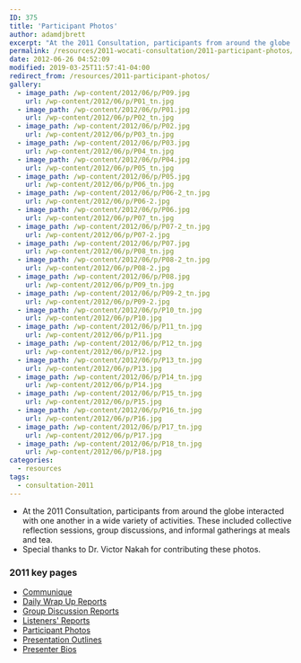 ```yaml
---
ID: 375
title: 'Participant Photos'
author: adamdjbrett
excerpt: "At the 2011 Consultation, participants from around the globe interacted with one another in a wide variety of activities."
permalink: /resources/2011-wocati-consultation/2011-participant-photos/
date: 2012-06-26 04:52:09
modified: 2019-03-25T11:57:41-04:00
redirect_from: /resources/2011-participant-photos/
gallery:
  - image_path: /wp-content/2012/06/p/P09.jpg
    url: /wp-content/2012/06/p/P01_tn.jpg
  - image_path: /wp-content/2012/06/p/P01.jpg
    url: /wp-content/2012/06/p/P02_tn.jpg
  - image_path: /wp-content/2012/06/p/P02.jpg
    url: /wp-content/2012/06/p/P03_tn.jpg
  - image_path: /wp-content/2012/06/p/P03.jpg
    url: /wp-content/2012/06/p/P04_tn.jpg
  - image_path: /wp-content/2012/06/p/P04.jpg
    url: /wp-content/2012/06/p/P05_tn.jpg
  - image_path: /wp-content/2012/06/p/P05.jpg
    url: /wp-content/2012/06/p/P06_tn.jpg
  - image_path: /wp-content/2012/06/p/P06-2_tn.jpg
    url: /wp-content/2012/06/p/P06-2.jpg
  - image_path: /wp-content/2012/06/p/P06.jpg
    url: /wp-content/2012/06/p/P07_tn.jpg
  - image_path: /wp-content/2012/06/p/P07-2_tn.jpg
    url: /wp-content/2012/06/p/P07-2.jpg
  - image_path: /wp-content/2012/06/p/P07.jpg
    url: /wp-content/2012/06/p/P08_tn.jpg
  - image_path: /wp-content/2012/06/p/P08-2_tn.jpg
    url: /wp-content/2012/06/p/P08-2.jpg
  - image_path: /wp-content/2012/06/p/P08.jpg
    url: /wp-content/2012/06/p/P09_tn.jpg
  - image_path: /wp-content/2012/06/p/P09-2_tn.jpg
    url: /wp-content/2012/06/p/P09-2.jpg
  - image_path: /wp-content/2012/06/p/P10_tn.jpg
    url: /wp-content/2012/06/p/P10.jpg
  - image_path: /wp-content/2012/06/p/P11_tn.jpg
    url: /wp-content/2012/06/p/P11.jpg
  - image_path: /wp-content/2012/06/p/P12_tn.jpg
    url: /wp-content/2012/06/p/P12.jpg
  - image_path: /wp-content/2012/06/p/P13_tn.jpg
    url: /wp-content/2012/06/p/P13.jpg
  - image_path: /wp-content/2012/06/p/P14_tn.jpg
    url: /wp-content/2012/06/p/P14.jpg
  - image_path: /wp-content/2012/06/p/P15_tn.jpg
    url: /wp-content/2012/06/p/P15.jpg
  - image_path: /wp-content/2012/06/p/P16_tn.jpg
    url: /wp-content/2012/06/p/P16.jpg
  - image_path: /wp-content/2012/06/p/P17_tn.jpg
    url: /wp-content/2012/06/p/P17.jpg
  - image_path: /wp-content/2012/06/p/P18_tn.jpg
    url: /wp-content/2012/06/p/P18.jpg
categories:
  - resources
tags:
  - consultation-2011    
---
```

*   At the 2011 Consultation, participants from around the globe interacted with one another in a wide variety of activities. These included collective reflection sessions, group discussions, and informal gatherings at meals and tea.
*   Special thanks to Dr. Victor Nakah for contributing these photos.



### 2011 key pages

*   [Communique](/resources/2011-wocati-consultation/2011-communique/)
*   [Daily Wrap Up Reports](/resources/2011-wocati-consultation/daily-wrap-up-reports/)
*   [Group Discussion Reports](/resources/2011-wocati-consultation/group-discussion-reports/)
*   [Listeners' Reports](/resources/2011-wocati-consultation/listenerss-reports/)
*   [Participant Photos](/resources/2011-wocati-consultation/2011-participant-photos/)
*   [Presentation Outlines](/resources/2011-wocati-consultation/presentation-outlines/)
*   [Presenter Bios](/resources/2011-wocati-consultation/presenter-bios/)
